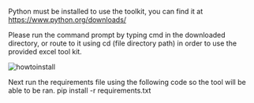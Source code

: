 Python must be installed to use the toolkit, you can find it at https://www.python.org/downloads/

Please run the command prompt by typing cmd in the downloaded directory, or route to it using cd (file directory path) in order to use the provided excel tool kit.

![howtoinstall](https://raw.githubusercontent.com/2XD/startupcalculator/main/cmd.png)

Next run the requirements file using the following code so the tool will be able to be ran. 
pip install -r requirements.txt


